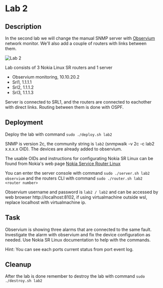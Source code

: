 # Lab 2

## Description

In the second lab we will change the manual SNMP server with [Observium](https://www.observium.org/) network monitor. We'll also add a couple of routers with links between them.

![Lab 2](lab2.drawio.png)

Lab consists of 3 Nokia Linux SR routers and 1 server
* Observium monitoring, 10.10.20.2
* Srl1, 1.1.1.1
* Srl2, 1.1.1.2
* Srl3, 1.1.1.3

Server is connected to SRL1, and the routers are connected to eachother with direct links. Routing between them is done with OSPF.

## Deployment

Deploy the lab with command `sudo ./deploy.sh lab2`


SNMP is version 2c, the community string is `lab2` (snmpwalk -v 2c -c lab2 x.x.x.x OID). The devices are already added to observium.

The usable OIDs and instructions for configurating Nokia SR Linux can be found from Nokia's web page [Nokia Service Router Linux](https://documentation.nokia.com/cgi-bin/dbaccessfilename.cgi/3HE16819AAAATQZZA01_V1_SR%20Linux%20R21.3%20Configuration%20Basics.pdf)

You can enter the server console with command `sudo ./server.sh lab2 observium` and the routers CLI with command `sudo ./router.sh lab2 <router number>`

Observium username and password is `lab2 / lab2` and can be accessed by web browser http://localhost:8102, if using virtualmachine outside wsl, replace localhost with virtualmachine ip.

## Task

Observium is showing three alarms that are connected to the same fault. Investigate the alarm with observium and fix the device configuration as needed. Use Nokia SR Linux documentation to help with the commands.

Hint: You can see each ports current status from port event log.

## Cleanup

After the lab is done remember to destroy the lab with command `sudo ./destroy.sh lab2`

